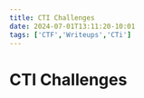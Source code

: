 ```yaml
---
title: CTI Challenges
date: 2024-07-01T13:11:20-10:01
tags: ['CTF','Writeups','CTi']
---
```

# CTI Challenges
 